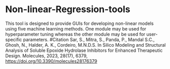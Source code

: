 # Non-linear-Regression-tools
This tool is designed to provide GUIs for developing non-linear models using five machine learning methods. One module may be used for hyperparameter tuning whereas the other module may be used for user-specific parameters.
#Citation
Sar, S., Mitra, S., Panda, P., Mandal S.C., Ghosh, N., Halder, A. K., Cordeiro, M.N.D.S. In Silico Modeling and Structural Analysis of Soluble Epoxide Hydrolase Inhibitors for Enhanced Therapeutic Design. Molecules, 2023, 28(17), 6379, https://doi.org/10.3390/molecules28176379

